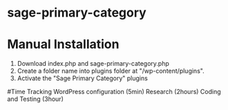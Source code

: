 # sage-primary-category

# Manual Installation
1. Download index.php and sage-primary-category.php
2. Create a folder name into plugins folder at "/wp-content/plugins".
3. Activate the "Sage Primary Category" plugins

#Time Tracking
WordPress configuration (5min)
Research (2hours)
Coding and Testing (3hour)


